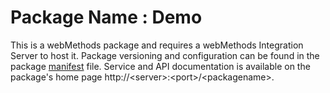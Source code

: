 # Package Name : Demo
This is a webMethods package and requires a webMethods Integration Server to host it. Package versioning and configuration can be found in the package [manifest](./Demo/manifest.v3) file. Service and API documentation is available on the package's home page http://&lt;server&gt;:&lt;port&gt;/&lt;packagename>.